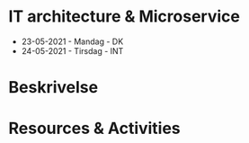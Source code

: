# IT architecture & Microservice
  - 23-05-2021 - Mandag - DK
  - 24-05-2021 - Tirsdag - INT

# Beskrivelse


# Resources & Activities
